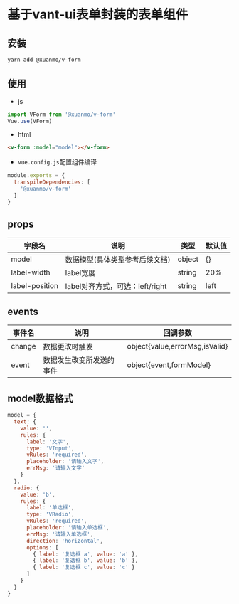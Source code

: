 # 基于vant-ui表单封装的表单组件

## 安装
```bash
yarn add @xuanmo/v-form
```

## 使用

- js
```js
import VForm from '@xuanmo/v-form'
Vue.use(VForm)
```

- html
```html
<v-form :model="model"></v-form>
```

- `vue.config.js`配置组件编译
```js
module.exports = {
  transpileDependencies: [
    '@xuanmo/v-form'
  ]
}
```

## props

|字段名|说明|类型|默认值
|---|---|---|---|
|model|数据模型(具体类型参考后续文档)|object|{}|
|label-width|label宽度|string|20%|
|label-position|label对齐方式，可选：left/right|string|left|

## events

|事件名|说明|回调参数
|---|---|---|
|change|数据更改时触发|object{value,errorMsg,isValid}|
|event|数据发生改变所发送的事件|object{event,formModel}|

## model数据格式

```js
model = {
  text: {
    value: '',
    rules: {
      label: '文字',
      type: 'VInput',
      vRules: 'required',
      placeholder: '请输入文字',
      errMsg: '请输入文字'
    }
  },
  radio: {
    value: 'b',
    rules: {
      label: '单选框',
      type: 'VRadio',
      vRules: 'required',
      placeholder: '请输入单选框',
      errMsg: '请输入单选框',
      direction: 'horizontal',
      options: [
        { label: '复选框 a', value: 'a' },
        { label: '复选框 b', value: 'b' },
        { label: '复选框 c', value: 'c' }
      ]
    }
  }
}
```

